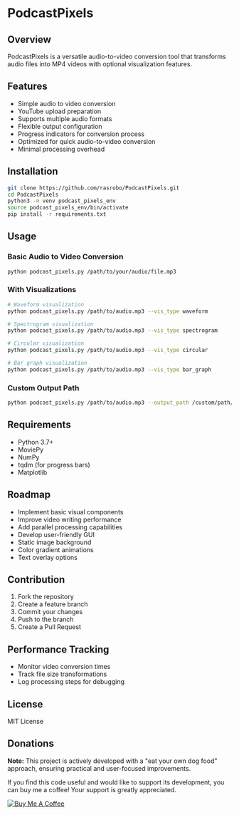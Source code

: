 # PodcastPixels

## Overview
PodcastPixels is a versatile audio-to-video conversion tool that transforms audio files into MP4 videos with optional visualization features.

## Features
- Simple audio to video conversion
- YouTube upload preparation
- Supports multiple audio formats
- Flexible output configuration
- Progress indicators for conversion process
- Optimized for quick audio-to-video conversion
- Minimal processing overhead

## Installation
```bash
git clone https://github.com/rasrobo/PodcastPixels.git
cd PodcastPixels
python3 -m venv podcast_pixels_env
source podcast_pixels_env/bin/activate
pip install -r requirements.txt
```

## Usage
### Basic Audio to Video Conversion
```bash
python podcast_pixels.py /path/to/your/audio/file.mp3
```

### With Visualizations
```bash
# Waveform visualization
python podcast_pixels.py /path/to/audio.mp3 --vis_type waveform

# Spectrogram visualization
python podcast_pixels.py /path/to/audio.mp3 --vis_type spectrogram

# Circular visualization
python podcast_pixels.py /path/to/audio.mp3 --vis_type circular

# Bar graph visualization
python podcast_pixels.py /path/to/audio.mp3 --vis_type bar_graph
```

### Custom Output Path
```bash
python podcast_pixels.py /path/to/audio.mp3 --output_path /custom/path/output.mp4
```

## Requirements
- Python 3.7+
- MoviePy
- NumPy
- tqdm (for progress bars)
- Matplotlib

## Roadmap
- Implement basic visual components
- Improve video writing performance
- Add parallel processing capabilities
- Develop user-friendly GUI
- Static image background
- Color gradient animations
- Text overlay options

## Contribution
1. Fork the repository
2. Create a feature branch
3. Commit your changes
4. Push to the branch
5. Create a Pull Request

## Performance Tracking
- Monitor video conversion times
- Track file size transformations
- Log processing steps for debugging

## License
MIT License

## Donations
**Note:** This project is actively developed with a "eat your own dog food" approach, ensuring practical and user-focused improvements.

If you find this code useful and would like to support its development, you can buy me a coffee! Your support is greatly appreciated.

[![Buy Me A Coffee](https://cdn.buymeacoffee.com/buttons/default-orange.png)](https://buymeacoffee.com/robodigitalis)